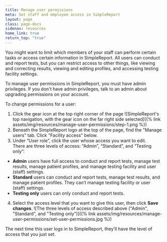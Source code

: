 ```yaml
---
title: Manage user permissions
meta: Set staff and employee access in SimpleReport
layout: page
class: page-docs
sidenav: resources
home_link: true
return_top: "true"
---
```


You might want to limit which members of your staff can perform certain tasks or access certain information in SimpleReport. All users can conduct and report tests, but you can restrict access to other things, like viewing and correcting results, viewing and editing profiles, and accessing testing facility settings.

To manage user permissions in SimpleReport, you must have admin privileges. If you don't have admin privileges, talk to an admin about upgrading permissions on your account.

To change permissions for a user:

1. Click the gear icon at the top right corner of the page
   ![SimpleReport's top navigation, with the gear icon on the far right side selected]({% link assets/img/resources/manage-user-permissions/step-1.png %})
2. Beneath the SimpleReport logo at the top of the page, find the "Manage users" tab. Click "Facility access" below.
3. Under “User role”, click the user whose access you want to edit.<br>
   There are three levels of access: “Admin”, “Standard”, and “Testing only”:
- **Admin** users have full access to conduct and report tests, manage test results, manage patient profiles, and manage testing facility and user (staff) settings.
- **Standard** users can conduct and report tests, manage test results, and manage patient profiles. They can’t manage testing facility or user (staff) settings.
- **Testing only** users can only conduct and report tests.
4. Select the access level that you want to give this user, then click **Save changes**.
   ![The three levels of access described above ("Admin", "Standard", and "Testing only")]({% link assets/img/resources/manage-user-permissions/set-user-permissions.jpg %})

The next time this user logs in to SimpleReport, they’ll have the level of access that you just set.
